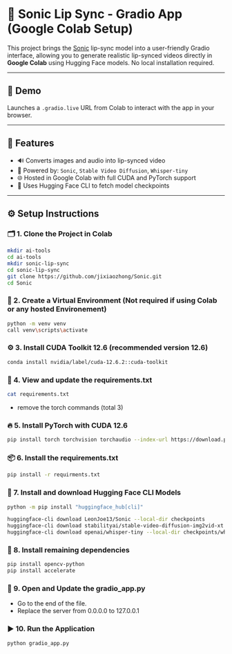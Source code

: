 # 🎤 Sonic Lip Sync - Gradio App (Google Colab Setup)

This project brings the [Sonic](https://github.com/jixiaozhong/Sonic) lip-sync model into a user-friendly Gradio interface, allowing you to generate realistic lip-synced videos directly in **Google Colab** using Hugging Face models. No local installation required.

---

## 🚀 Demo
Launches a `.gradio.live` URL from Colab to interact with the app in your browser.

---

## 🧰 Features
- 🔊 Converts images and audio into lip-synced video
- 🤖 Powered by: `Sonic`, `Stable Video Diffusion`, `Whisper-tiny`
- 🌐 Hosted in Google Colab with full CUDA and PyTorch support
- 🧠 Uses Hugging Face CLI to fetch model checkpoints

---

## ⚙️ Setup Instructions

### 🗂️ 1. Clone the Project in Colab
```bash
mkdir ai-tools
cd ai-tools
mkdir sonic-lip-sync
cd sonic-lip-sync
git clone https://github.com/jixiaozhong/Sonic.git
cd Sonic
```

### 🧪 2. Create a Virtual Environment (Not required if using Colab or any hosted Environement)
```bash
python -m venv venv
call venv\scripts\activate
```

### ⚙️ 3. Install CUDA Toolkit 12.6 (recommended version 12.6)
```bash
conda install nvidia/label/cuda-12.6.2::cuda-toolkit
```

### 📄 4. View and update the requirements.txt
```bash
cat requirements.txt
```
- remove the torch commands (total 3)
  

### 🔥 5. Install PyTorch with CUDA 12.6
```bash
pip install torch torchvision torchaudio --index-url https://download.pytorch.org/whl/cu126
```

### 📦 6. Install the requirements.txt
```bash
pip install -r requirments.txt
```

### 🤗 7. Install and download Hugging Face CLI Models
```bash
python -m pip install "huggingface_hub[cli]"

huggingface-cli download LeonJoe13/Sonic --local-dir checkpoints
huggingface-cli download stabilityai/stable-video-diffusion-img2vid-xt --local-dir checkpoints/stable-video-diffusion-img2vid-xt
huggingface-cli download openai/whisper-tiny --local-dir checkpoints/whisper-tiny
```

### 🧩 8. Install remaining dependencies
```bash
pip install opencv-python
pip install accelerate
```

### 📝 9. Open and Update the gradio_app.py
- Go to the end of the file.
- Replace the server from 0.0.0.0 to 127.0.0.1

### ▶️ 10. Run the Application
```bash
python gradio_app.py
```



